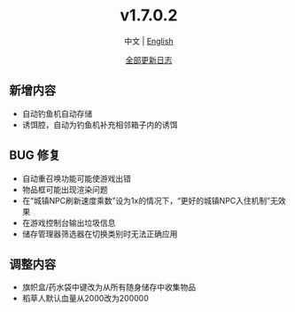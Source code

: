 ﻿<h1 align="center">v1.7.0.2</h1>

<div align="center">

中文 | [English](../en/v1.7.0.2.md)

[全部更新日志](../../ChangeLog.md)

</div>

## 新增内容

- 自动钓鱼机自动存储
- 诱饵腔，自动为钓鱼机补充相邻箱子内的诱饵

## BUG 修复

- 自动重召唤功能可能使游戏出错
- 物品框可能出现渲染问题
- 在“城镇NPC刷新速度乘数”设为1x的情况下，“更好的城镇NPC入住机制”无效果
- 在游戏控制台输出垃圾信息
- 储存管理器筛选器在切换类别时无法正确应用

## 调整内容

- 旗帜盒/药水袋中键改为从所有随身储存中收集物品
- 稻草人默认血量从2000改为200000 